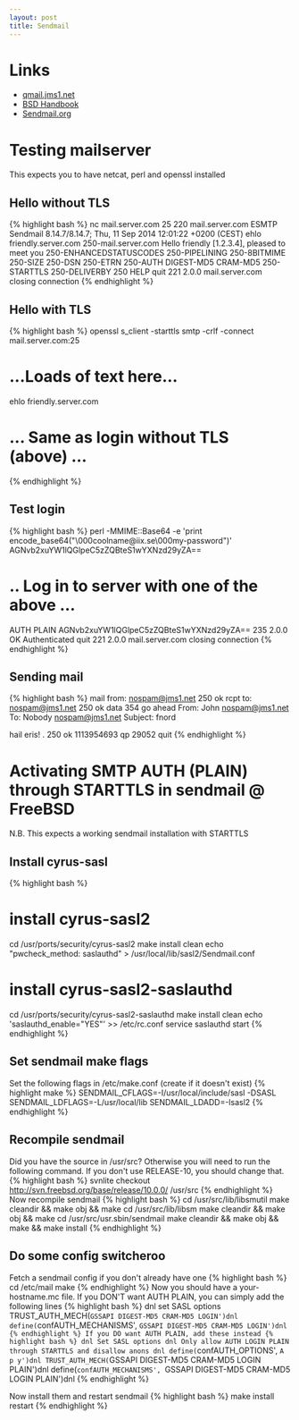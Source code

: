 ```yaml
---
layout: post
title: Sendmail
---
```


# Links
- [qmail.jms1.net](https://qmail.jms1.net/test-auth.shtml)
- [BSD Handbook](http://www.freebsd.org/doc/en_US.ISO8859-1/books/handbook/SMTP-Auth.html)
- [Sendmail.org](http://www.sendmail.org/~ca/email/auth.html)

# Testing mailserver
This expects you to have netcat, perl and openssl installed

## Hello without TLS
{% highlight bash %}
nc mail.server.com 25
220 mail.server.com ESMTP Sendmail 8.14.7/8.14.7; Thu, 11 Sep 2014 12:01:22 +0200 (CEST)
ehlo friendly.server.com
250-mail.server.com Hello friendly [1.2.3.4], pleased to meet you
250-ENHANCEDSTATUSCODES
250-PIPELINING
250-8BITMIME
250-SIZE
250-DSN
250-ETRN
250-AUTH DIGEST-MD5 CRAM-MD5
250-STARTTLS
250-DELIVERBY
250 HELP
quit
221 2.0.0 mail.server.com closing connection
{% endhighlight %}

## Hello with TLS
{% highlight bash %}
openssl s_client -starttls smtp -crlf -connect mail.server.com:25
# ...Loads of text here...
ehlo friendly.server.com
# ... Same as login without TLS (above) ...
{% endhighlight %}

## Test login
{% highlight bash %}
perl -MMIME::Base64 -e 'print encode_base64("\000coolname\@iix.se\000my-password")'
AGNvb2xuYW1lQGlpeC5zZQBteS1wYXNzd29yZA==
# .. Log in to server with one of the above ...
AUTH PLAIN AGNvb2xuYW1lQGlpeC5zZQBteS1wYXNzd29yZA==
235 2.0.0 OK Authenticated
quit
221 2.0.0 mail.server.com closing connection
{% endhighlight %}

## Sending mail
{% highlight bash %}
mail from: <nospam@jms1.net>
250 ok
rcpt to: <nospam@jms1.net>
250 ok
data
354 go ahead
From: John <nospam@jms1.net>
To: Nobody <nospam@jms1.net>
Subject: fnord

hail eris!
.
250 ok 1113954693 qp 29052
quit
{% endhighlight %}


# Activating SMTP AUTH (PLAIN) through STARTTLS in sendmail @ FreeBSD
N.B. This expects a working sendmail installation with STARTTLS  

## Install cyrus-sasl
{% highlight bash %}
# install cyrus-sasl2
cd /usr/ports/security/cyrus-sasl2
make install clean
echo "pwcheck_method: saslauthd" > /usr/local/lib/sasl2/Sendmail.conf

# install cyrus-sasl2-saslauthd
cd /usr/ports/security/cyrus-sasl2-saslauthd
make install clean
echo 'saslauthd_enable="YES"' >> /etc/rc.conf
service saslauthd start
{% endhighlight %}

## Set sendmail make flags
Set the following flags in /etc/make.conf (create if it doesn't exist)
{% highlight make %}
SENDMAIL_CFLAGS=-I/usr/local/include/sasl -DSASL
SENDMAIL_LDFLAGS=-L/usr/local/lib
SENDMAIL_LDADD=-lsasl2
{% endhighlight %}

## Recompile sendmail
Did you have the source in /usr/src? Otherwise you will need to run
the following command. If you don't use RELEASE-10, you should change that.
{% highlight bash %}
svnlite checkout http://svn.freebsd.org/base/release/10.0.0/ /usr/src
{% endhighlight %}
Now recompile sendmail
{% highlight bash %}
cd /usr/src/lib/libsmutil
make cleandir && make obj && make
cd /usr/src/lib/libsm
make cleandir && make obj && make
cd /usr/src/usr.sbin/sendmail
make cleandir && make obj && make && make install
{% endhighlight %}

## Do some config switcheroo
Fetch a sendmail config if you don't already have one
{% highlight bash %}
cd /etc/mail
make
{% endhighlight %}
Now you should have a your-hostname.mc file. If you DON'T want AUTH PLAIN,
you can simply add the following lines
{% highlight bash %}
dnl set SASL options
TRUST_AUTH_MECH(`GSSAPI DIGEST-MD5 CRAM-MD5 LOGIN')dnl
define(`confAUTH_MECHANISMS', `GSSAPI DIGEST-MD5 CRAM-MD5 LOGIN')dnl
{% endhighlight %}
If you DO want AUTH PLAIN, add these instead
{% highlight bash %}
dnl Set SASL options
dnl Only allow AUTH LOGIN PLAIN through STARTTLS and disallow anons
dnl
define(`confAUTH_OPTIONS', `A p y')dnl
TRUST_AUTH_MECH(`GSSAPI DIGEST-MD5 CRAM-MD5 LOGIN PLAIN')dnl
define(`confAUTH_MECHANISMS', `GSSAPI DIGEST-MD5 CRAM-MD5 LOGIN PLAIN')dnl
{% endhighlight %}

Now install them and restart sendmail
{% highlight bash %}
make install restart
{% endhighlight %}
